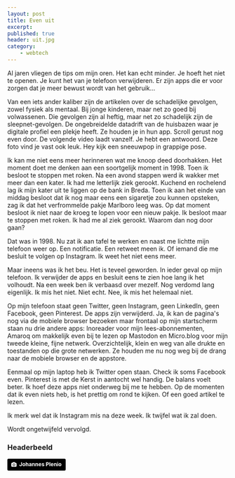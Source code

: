 ```yaml
---
layout: post
title: Even uit
excerpt:
published: true
header: uit.jpg
category: 
    - webtech
---
```

Al jaren vliegen de tips om mijn oren. Het kan echt minder. Je hoeft het niet te openen. Je kunt het van je telefoon verwijderen. Er zijn apps die er voor zorgen dat je meer bewust wordt van het gebruik...

Van een iets ander kaliber zijn de artikelen over de schadelijke gevolgen, zowel fysiek als mentaal. Bij jonge kinderen, maar net zo goed bij volwassenen. Die gevolgen zijn al heftig, maar net zo schadelijk zijn de sleepnet-gevolgen. De ongebreidelde datadrift van de huisbazen waar je digitale profiel een plekje heeft. Ze houden je in hun app. Scroll gerust nog even door. De volgende video laadt vanzelf. Je hebt een antwoord. Deze foto vind je vast ook leuk. Hey kijk een sneeuwpop in grappige pose. 

Ik kan me niet eens meer herinneren wat me knoop deed doorhakken. Het moment doet me denken aan een soortgelijk moment in 1998. Toen ik besloot te stoppen met roken. Na een avond stappen werd ik wakker met meer dan een kater. Ik had me letterlijk ziek gerookt. Kuchend en rochelend lag ik mijn kater uit te liggen op de bank in Breda. Toen ik aan het einde van middag besloot dat ik nog maar eens een sigaretje zou kunnen opsteken, zag ik dat het verfrommelde pakje Marlboro leeg was. Op dat moment besloot ik niet naar de kroeg te lopen voor een nieuw pakje. Ik besloot maar te stoppen met roken. Ik had me al ziek gerookt. Waarom dan nog door gaan?

Dat was in 1998. Nu zat ik aan tafel te werken en naast me lichtte mijn telefoon weer op. Een notificatie. Een retweet meen ik. Of iemand die me besluit te volgen op Instagram. Ik weet het niet eens meer. 

Maar ineens was ik het beu. Het is teveel geworden. In ieder geval op mijn telefoon. Ik verwijder de apps en besluit eens te zien hoe lang ik het volhoudt. Na een week ben ik verbaasd over mezelf. Nog verdomd lang eigenlijk. Ik mis het niet. Niet echt. Nee, ik mis het helemaal niet. 

Op mijn telefoon staat geen Twitter, geen Instagram, geen LinkedIn, geen Facebook, geen Pinterest. De apps zijn verwijderd. Ja, ik kan de pagina's nog via de mobiele browser bezoeken maar frontaal op mijn startscherm staan nu drie andere apps: Inoreader voor mijn lees-abonnementen, Amaroq om makkelijk even bij te lezen op Mastodon en Micro.blog voor mijn tweede kleine, fijne netwerk. Overzichtelijk, klein en weg van alle drukte en toestanden op die grote netwerken. Ze houden me nu nog weg bij de drang naar de mobiele browser en de appstore.

Eenmaal op mijn laptop heb ik Twitter open staan. Check ik soms Facebook even. Pinterest is met de Kerst in aantocht wel handig. De balans voelt beter. Ik hoef deze apps niet onderweg bij me te hebben. Op de momenten dat ik even niets heb, is het prettig om rond te kijken. Of een goed artikel te lezen. 

Ik merk wel dat ik Instagram mis na deze week. Ik twijfel wat ik zal doen. 

Wordt ongetwijfeld vervolgd. 

### Headerbeeld
<a style="background-color:black;color:white;text-decoration:none;padding:4px 6px;font-family:-apple-system, BlinkMacSystemFont, &quot;San Francisco&quot;, &quot;Helvetica Neue&quot;, Helvetica, Ubuntu, Roboto, Noto, &quot;Segoe UI&quot;, Arial, sans-serif;font-size:12px;font-weight:bold;line-height:1.2;display:inline-block;border-radius:3px;" href="https://unsplash.com/@jplenio?utm_medium=referral&amp;utm_campaign=photographer-credit&amp;utm_content=creditBadge" target="_blank" rel="noopener noreferrer" title="Download free do whatever you want high-resolution photos from Johannes Plenio"><span style="display:inline-block;padding:2px 3px;"><svg xmlns="http://www.w3.org/2000/svg" style="height:12px;width:auto;position:relative;vertical-align:middle;top:-1px;fill:white;" viewBox="0 0 32 32"><title>unsplash-logo</title><path d="M20.8 18.1c0 2.7-2.2 4.8-4.8 4.8s-4.8-2.1-4.8-4.8c0-2.7 2.2-4.8 4.8-4.8 2.7.1 4.8 2.2 4.8 4.8zm11.2-7.4v14.9c0 2.3-1.9 4.3-4.3 4.3h-23.4c-2.4 0-4.3-1.9-4.3-4.3v-15c0-2.3 1.9-4.3 4.3-4.3h3.7l.8-2.3c.4-1.1 1.7-2 2.9-2h8.6c1.2 0 2.5.9 2.9 2l.8 2.4h3.7c2.4 0 4.3 1.9 4.3 4.3zm-8.6 7.5c0-4.1-3.3-7.5-7.5-7.5-4.1 0-7.5 3.4-7.5 7.5s3.3 7.5 7.5 7.5c4.2-.1 7.5-3.4 7.5-7.5z"></path></svg></span><span style="display:inline-block;padding:2px 3px;">Johannes Plenio</span></a>